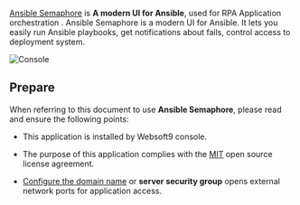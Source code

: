 [Ansible Semaphore](https://semaphoreui.com/) is **A modern UI for Ansible**, used for RPA Application orchestration . Ansible Semaphore is a modern UI for Ansible. It lets you easily run Ansible playbooks, get notifications about fails, control access to deployment system.


![Console](https://libs.websoft9.com/Websoft9/DocsPicture/zh/semaphore/semaphore-gui-websoft9.png)


## Prepare

When referring to this document to use **Ansible Semaphore**, please read and ensure the following points:

- This application is installed by Websoft9 console.

- The purpose of this application complies with the [MIT](https://opensource.org/licenses/MIT) open source license agreement.

- [Configure the domain name](./domain-set) or **server security group** opens external network ports for application access.